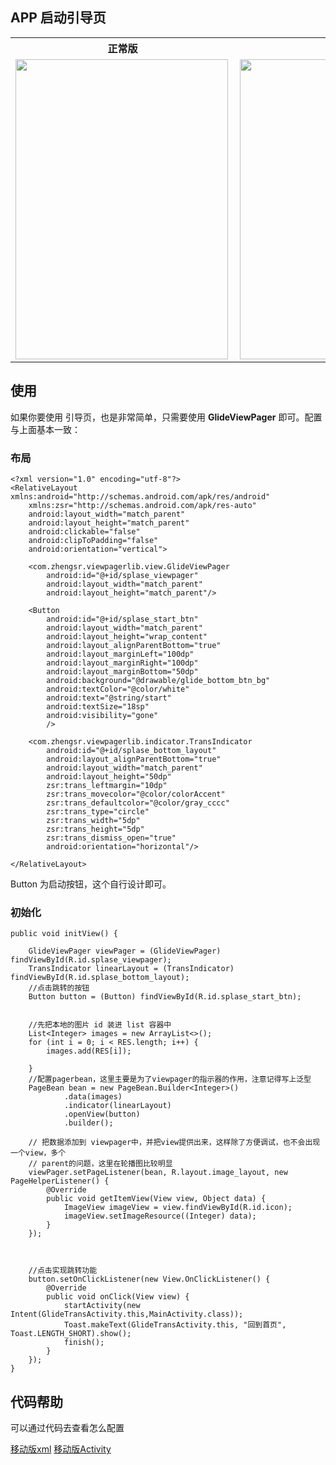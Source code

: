 ## APP 启动引导页

<table  align="center">
 <tr>
    <th>正常版</th>
    <th>移动版</th>
     <th>缩放版</th>
  </tr>
   <tr>
    <td><a href="url"><img src="https://github.com/LillteZheng/ViewPagerHelper/raw/master/gif/glidenormal.gif" align="left" height="480" width="340"></a></td>
    <td><a href="url"><img src="https://github.com/LillteZheng/ViewPagerHelper/raw/master/gif/glidetrans.gif" align="left" height="480" width="340" ></a></td>
        <td><a href="url"><img src="https://github.com/LillteZheng/ViewPagerHelper/raw/master/gif/glidezoom.gif" align="left" height="480" width="340" ></a></td>
  </tr>
</table>

## 使用

如果你要使用 引导页，也是非常简单，只需要使用 **GlideViewPager** 即可。配置与上面基本一致：

### 布局
```
<?xml version="1.0" encoding="utf-8"?>
<RelativeLayout xmlns:android="http://schemas.android.com/apk/res/android"
    xmlns:zsr="http://schemas.android.com/apk/res-auto"
    android:layout_width="match_parent"
    android:layout_height="match_parent"
    android:clickable="false"
    android:clipToPadding="false"
    android:orientation="vertical">

    <com.zhengsr.viewpagerlib.view.GlideViewPager
        android:id="@+id/splase_viewpager"
        android:layout_width="match_parent"
        android:layout_height="match_parent"/>

    <Button
        android:id="@+id/splase_start_btn"
        android:layout_width="match_parent"
        android:layout_height="wrap_content"
        android:layout_alignParentBottom="true"
        android:layout_marginLeft="100dp"
        android:layout_marginRight="100dp"
        android:layout_marginBottom="50dp"
        android:background="@drawable/glide_bottom_btn_bg"
        android:textColor="@color/white"
        android:text="@string/start"
        android:textSize="18sp"
        android:visibility="gone"
        />

    <com.zhengsr.viewpagerlib.indicator.TransIndicator
        android:id="@+id/splase_bottom_layout"
        android:layout_alignParentBottom="true"
        android:layout_width="match_parent"
        android:layout_height="50dp"
        zsr:trans_leftmargin="10dp"
        zsr:trans_movecolor="@color/colorAccent"
        zsr:trans_defaultcolor="@color/gray_cccc"
        zsr:trans_type="circle"
        zsr:trans_width="5dp"
        zsr:trans_height="5dp"
        zsr:trans_dismiss_open="true"
        android:orientation="horizontal"/>

</RelativeLayout>
```
Button 为启动按钮，这个自行设计即可。
### 初始化
```
public void initView() {

    GlideViewPager viewPager = (GlideViewPager) findViewById(R.id.splase_viewpager);
    TransIndicator linearLayout = (TransIndicator) findViewById(R.id.splase_bottom_layout);
    //点击跳转的按钮
    Button button = (Button) findViewById(R.id.splase_start_btn);


    //先把本地的图片 id 装进 list 容器中
    List<Integer> images = new ArrayList<>();
    for (int i = 0; i < RES.length; i++) {
        images.add(RES[i]);

    }
    //配置pagerbean，这里主要是为了viewpager的指示器的作用，注意记得写上泛型
    PageBean bean = new PageBean.Builder<Integer>()
            .data(images)
            .indicator(linearLayout)
            .openView(button)
            .builder();

    // 把数据添加到 viewpager中，并把view提供出来，这样除了方便调试，也不会出现一个view，多个
    // parent的问题，这里在轮播图比较明显
    viewPager.setPageListener(bean, R.layout.image_layout, new PageHelperListener() {
        @Override
        public void getItemView(View view, Object data) {
            ImageView imageView = view.findViewById(R.id.icon);
            imageView.setImageResource((Integer) data);
        }
    });



    //点击实现跳转功能
    button.setOnClickListener(new View.OnClickListener() {
        @Override
        public void onClick(View view) {
            startActivity(new Intent(GlideTransActivity.this,MainActivity.class));
            Toast.makeText(GlideTransActivity.this, "回到首页", Toast.LENGTH_SHORT).show();
            finish();
        }
    });
}
```



## 代码帮助
可以通过代码去查看怎么配置

[移动版xml](https://github.com/LillteZheng/ViewPagerHelper/blob/master/app/src/main/res/layout/activity_glide_trans.xml)
[移动版Activity](https://github.com/LillteZheng/ViewPagerHelper/blob/master/app/src/main/java/com/zhengsr/viewpagerhelper/activity/guide/GlideTransActivity.java)
